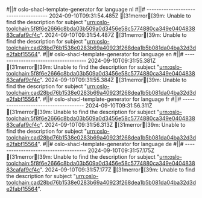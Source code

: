 #||# oslo-shacl-template-generator for language nl
#||# -------------------------------------
2024-09-10T09:31:54.485Z [31merror[39m: Unable to find the description for subject "[urn:oslo-toolchain:5f8f6e2666c8bda03b509a0d3456e58c5774880ca349e040483883cafaf9cf4c](all-vrachtwagenParkeren-ap.jsonld#L5042)".
2024-09-10T09:31:54.487Z [31merror[39m: Unable to find the description for subject "[urn:oslo-toolchain:cad28bd76b1538e0283b69a40923f268dea1b5b081da04ba32d3de2fabf15564](all-vrachtwagenParkeren-ap.jsonld#L5061)".
#||# oslo-shacl-template-generator for language en
#||# -------------------------------------
2024-09-10T09:31:55.381Z [31merror[39m: Unable to find the description for subject "[urn:oslo-toolchain:5f8f6e2666c8bda03b509a0d3456e58c5774880ca349e040483883cafaf9cf4c](all-vrachtwagenParkeren-ap.jsonld#L5042)".
2024-09-10T09:31:55.384Z [31merror[39m: Unable to find the description for subject "[urn:oslo-toolchain:cad28bd76b1538e0283b69a40923f268dea1b5b081da04ba32d3de2fabf15564](all-vrachtwagenParkeren-ap.jsonld#L5061)".
#||# oslo-shacl-template-generator for language fr
#||# -------------------------------------
2024-09-10T09:31:56.311Z [31merror[39m: Unable to find the description for subject "[urn:oslo-toolchain:5f8f6e2666c8bda03b509a0d3456e58c5774880ca349e040483883cafaf9cf4c](all-vrachtwagenParkeren-ap.jsonld#L5042)".
2024-09-10T09:31:56.313Z [31merror[39m: Unable to find the description for subject "[urn:oslo-toolchain:cad28bd76b1538e0283b69a40923f268dea1b5b081da04ba32d3de2fabf15564](all-vrachtwagenParkeren-ap.jsonld#L5061)".
#||# oslo-shacl-template-generator for language de
#||# -------------------------------------
2024-09-10T09:31:57.175Z [31merror[39m: Unable to find the description for subject "[urn:oslo-toolchain:5f8f6e2666c8bda03b509a0d3456e58c5774880ca349e040483883cafaf9cf4c](all-vrachtwagenParkeren-ap.jsonld#L5042)".
2024-09-10T09:31:57.177Z [31merror[39m: Unable to find the description for subject "[urn:oslo-toolchain:cad28bd76b1538e0283b69a40923f268dea1b5b081da04ba32d3de2fabf15564](all-vrachtwagenParkeren-ap.jsonld#L5061)".
